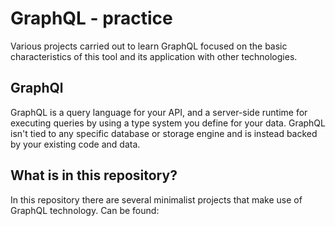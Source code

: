 # GraphQL - practice

Various projects carried out to learn GraphQL focused on the basic characteristics of this tool and its application with other technologies.

## GraphQl
GraphQL is a query language for your API, and a server-side runtime for executing queries by using a type system you define for your data. GraphQL isn't tied to any specific database or storage engine and is instead backed by your existing code and data.

## What is in this repository?
In this repository there are several minimalist projects that make use of GraphQL technology. Can be found:
